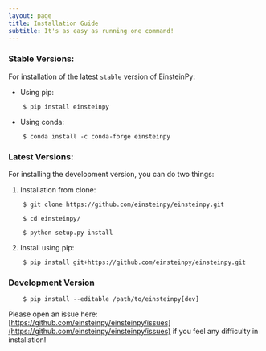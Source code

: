 ```yaml
---
layout: page
title: Installation Guide
subtitle: It's as easy as running one command!
---
```


### Stable Versions:

For installation of the latest `stable` version of EinsteinPy:

  - Using pip:
  ```
      $ pip install einsteinpy
  ```

  - Using conda:
  ```
      $ conda install -c conda-forge einsteinpy
  ```

### Latest Versions:

For installing the development version, you can do two things:

1) Installation from clone:

```
    $ git clone https://github.com/einsteinpy/einsteinpy.git

    $ cd einsteinpy/

    $ python setup.py install
```

2) Install using pip:

```
    $ pip install git+https://github.com/einsteinpy/einsteinpy.git
```

### Development Version

```
    $ pip install --editable /path/to/einsteinpy[dev]
```

Please open an issue here: [https://github.com/einsteinpy/einsteinpy/issues](https://github.com/einsteinpy/einsteinpy/issues)
if you feel any difficulty in installation!
